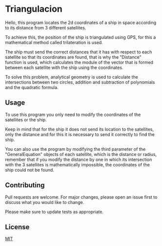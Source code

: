 # Triangulacion

Hello, this program locates the 2d coordinates of a ship in space according to its distance from 3 different satellites.

To achieve this, the position of the ship is triangulated using GPS, for this a mathematical method called trilateration is used.

The ship must send the correct distances that it has with respect to each satellite so that its coordinates are found, that is why the "Distance" function is used, which calculates the module of the vector that is formed between each satellite with the ship using the coordinates.

To solve this problem, analytical geometry is used to calculate the intersections between two circles, addition and subtraction of polynomials and the quadratic formula.

## Usage

To use this program you only need to modify the coordinates of the satellites or the ship.

Keep in mind that for the ship it does not send its location to the satellites, only the distance and for this it is necessary to send it correctly to find the ship.

You can also use the program by modifying the third parameter of the "GeneralEquation" objects of each satellite, which is the distance or radius, remember that if you modify the distance by one in which its intersection with the 3 satellites is mathematically impossible, the coordinates of the ship could not be found.

## Contributing
Pull requests are welcome. For major changes, please open an issue first to discuss what you would like to change.

Please make sure to update tests as appropriate.

## License
[MIT](https://choosealicense.com/licenses/mit/)
